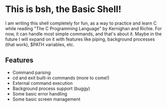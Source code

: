 # This is bsh, the Basic Shell!
I am writing this shell completely for fun, as a way to practice and learn C while reading "The C Programming Language" by Kernighan and Richie. For now, it can handle most simple commands, and that's about it. Maybe in the future I will expand on it with features like piping, background processes (that work), $PATH variables, etc.

## Features
* Command parsing
* cd and exit built-in commands (more to come!)
* External command execution
* Background process support (buggy)
* Some basic error handling
* Some basic screen management